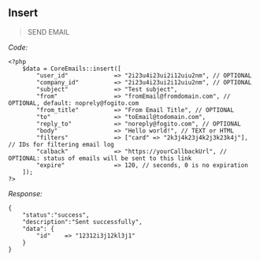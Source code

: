
## Insert
> SEND EMAIL

*Code:*

    <?php
        $data = CoreEmails::insert([
            "user_id"             => "2i23u4i23ui2i12uiu2nm", // OPTIONAL
            "company_id"          => "2i23u4i23ui2i12uiu2nm", // OPTIONAL
            "subject"             => "Test subject",
            "from"                => "fromEmail@fromdomain.com", // OPTIONAL, default: noprely@fogito.com
            "from_title"          => "From Email Title", // OPTIONAL
            "to"                  => "toEmail@todomain.com",
            "reply_to"            => "noreply@fogito.com", // OPTIONAL
            "body"                => "Hello world!", // TEXT or HTML
            "filters"             => ["card" => "2k3j4k23j4k2j3k23k4j"], // IDs for filtering email log
            "calback"             => "https://yourCallbackUrl", // OPTIONAL: status of emails will be sent to this link
            "expire"              => 120, // seconds, 0 is no expiration
        ]);
    ?>

*Response:*

    {
        "status":"success", 
        "description":"Sent successfully",
        "data": {
            "id"    => "12312i3j12kl3j1"
        }
    }


<br/>
<br/>
<br/>